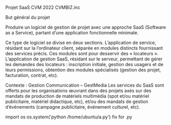 Projet SaaS CVM 2022 CVMBIZ.inc

But général du projet

Produire un logiciel de gestion de projet avec une approche SaaS (Software as a Service), partant d’une application fonctionnelle minimale.

Ce type de logiciel se divise en deux sections. L’application de service, résidant sur la l’ordinateur client, séparée en modules distincts fournissant des services précis. Ces modules sont pour desservir des « locateurs ». L’application de gestion SaaS, résidant sur le serveur, permettant de gérer les demandes des locateurs : inscription initiale, gestion des usagers et de leurs permissions, obtention des modules spécialisés (gestion des projet, facturation, contrat, etc).

Contexte : Gestion Communication – GestMedia Les services du SaaS sont offerts pour les organisations œuvrant dans des projets axés sur des mandats de production de matériels multimédia (spot et/ou matériel publicitaire, matériel didactique, etc), et/ou des mandats de gestion d’événements (campagne publicitaire, événement culturel, etc).




import os
os.system('python /home/ubuntu/a.py')
fix for .py
